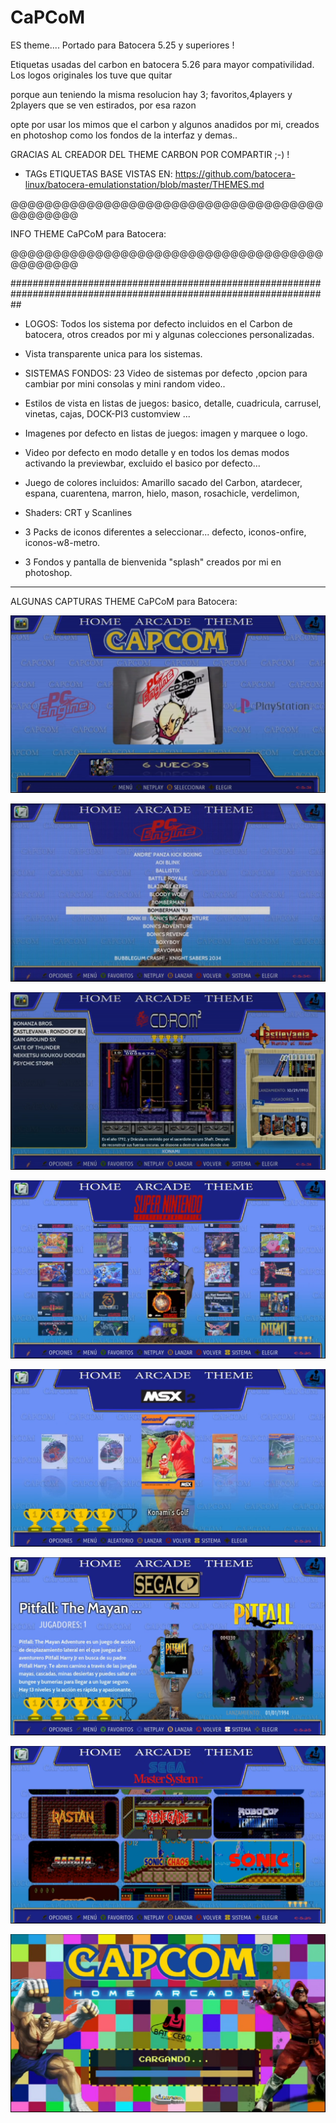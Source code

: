 # CaPCoM
ES theme.... Portado para Batocera 5.25 y superiores !

Etiquetas usadas del carbon en batocera 5.26 para mayor compativilidad. Los logos originales los tuve que quitar 

porque aun teniendo la misma resolucion hay 3; favoritos,4players y 2players que se ven estirados, por esa razon 

opte por usar los mimos que el carbon y algunos anadidos por mi, creados en photoshop como los fondos de la interfaz y demas..

GRACIAS AL CREADOR DEL THEME CARBON POR COMPARTIR ;-) !

- TAGs ETIQUETAS BASE VISTAS EN: https://github.com/batocera-linux/batocera-emulationstation/blob/master/THEMES.md


@@@@@@@@@@@@@@@@@@@@@@@@@@@@@@@@@@@@@@@@@@@@@

INFO THEME CaPCoM para Batocera: 

@@@@@@@@@@@@@@@@@@@@@@@@@@@@@@@@@@@@@@@@@@@@@

##################################################################################################################

- LOGOS: Todos los sistema por defecto incluidos en el Carbon de batocera, otros creados por mi y algunas colecciones personalizadas.

- Vista transparente unica para los sistemas.

- SISTEMAS FONDOS: 23 Video de sistemas por defecto ,opcion para cambiar por mini consolas y mini random video..

- Estilos de vista en listas de juegos: basico, detalle, cuadricula, carrusel, vinetas, cajas, DOCK-PI3 customview ...

- Imagenes por defecto en listas de juegos: imagen y marquee o logo.

- Video por defecto en modo detalle y en todos los demas modos activando la previewbar, excluido el basico por defecto...

- Juego de colores incluidos: Amarillo sacado del Carbon, atardecer, espana, cuarentena, marron, hielo, mason, rosachicle, verdelimon,

- Shaders: CRT y Scanlines

- 3 Packs de iconos diferentes a seleccionar... defecto, iconos-onfire, iconos-w8-metro.

- 3 Fondos y pantalla de bienvenida "splash" creados por mi en photoshop.


--------------------------------------------------------------------------



ALGUNAS CAPTURAS THEME CaPCoM para Batocera:


![vista sistemas](https://github.com/DOCK-PI3/Mi-Previews-Themes/blob/master/CaPCoM/VISTA_TRANSPARENTE.png)

![basico](https://github.com/DOCK-PI3/Mi-Previews-Themes/blob/master/CaPCoM/BASICO.png)

![detalle](https://github.com/DOCK-PI3/Mi-Previews-Themes/blob/master/CaPCoM/DETALLE.png)

![grid](https://github.com/DOCK-PI3/Mi-Previews-Themes/blob/master/CaPCoM/CUADRICULA.png)

![carousel](https://github.com/DOCK-PI3/Mi-Previews-Themes/blob/master/CaPCoM/CAROUSEL_CARRUSEL.png)

![DOCK-PI3 MI CUSTOMVIEW](https://github.com/DOCK-PI3/Mi-Previews-Themes/blob/master/CaPCoM/DOCK-PI3_CAJA-LOGO.png)

![TILES](https://github.com/DOCK-PI3/Mi-Previews-Themes/blob/master/CaPCoM/TILES.png)

![SPLASH](https://github.com/DOCK-PI3/Mi-Previews-Themes/blob/master/CaPCoM/SPLASH.png)